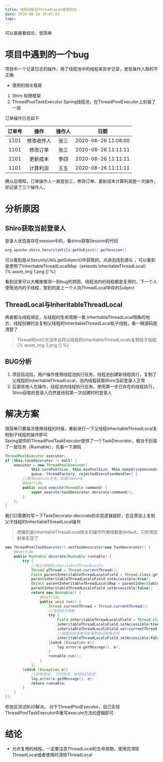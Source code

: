 ```yaml
---
title: 线程池配合ThreadLocal使用的坑
date: 2020-08-26 10:07:53
tags:
---
```

可以直接看结论，很简单
# 项目中遇到的一个bug
项目中一个记录日志的操作，用了线程池中的线程来异步记录，发现操作人取的不正确
- 使用的相关框架
1. Shiro 权限框架
2. ThreadPoolTaskExecutor Spring线程池，在ThreadPoolExecutor上封装了一层  

订单操作日志如下  

|订单号    |操作    |操作人    |日期    |
| :----: | :----: | :----: | :----: |
| 1101 |修改收件人|张三 |2020-08-26 11:08:00|
| 1101 |修改订单 |张三 |2020-08-26 11:11:11|
| 1101 |更新成本 |李四 |2020-08-26 11:11:11|
| 1101 |计算利润 |王五 |2020-08-26 11:11:11|  

确认后得知，订单操作人一直是张三，修改订单、更新成本计算利润是一次操作，却记录了三个操作人。

# 分析原因
## Shiro获取当前登录人
登录人状态是存在session中的，看shiro获取Session的代码
```java
org.apache.shiro.SecurityUtils.getSubject().getSession()
```
可以看到是从SecurityUtils.getSubject()中获取的，点进去找到源头 ，可以看到是使用了InheritableThreadLocalMap（extends InheritableThreadLocal）  
{% asset_img 1.png [] %}

看到这里可以大概推推测一到bug的原因，线程池内的线程都是复用的，下一个人使用池内的子线程，取到的是上一个人向ThreadLocal中存的Subject  

## ThreadLocal与InheritableThreadLocal
两者都与线程绑定，与线程的生命周期一致
InheritableThreadLocal特殊的地方，线程创建时会复制父线程的InheritableThreadLocal给子线程，看一眼源码就清楚了  
> Thread的init()方法中会将父线程的inheritableThreadLocals复制给子线程  
{% asset_img 2.png [] %}

## BUG分析
1. 项目启动后，用户操作使用线程池执行任务，线程池创建新线程执行，复制了父线程的InheritableThreadLocal，池内线程获取Shiro当前登录人正常
2. 后面其他人在操作，线程池内线程执行任务，使用第一步已存在的线程执行，Shiro获取的登录人仍然是线程第一次创建时的登录人
# 解决方案
很简单只要每次使用线程的时候，重新进行一下父线程InheritableThreadLocal复制到子线程的操作即可  
Spring提供的ThreadPoolTaskExecutor提供了一个TaskDecorator，相当于封装了一层任务（Runnable），先看一下源码
```java
ThreadPoolExecutor executor;
if (this.taskDecorator != null) {
	executor = new ThreadPoolExecutor(
			this.corePoolSize, this.maxPoolSize, this.keepAliveSeconds, TimeUnit.SECONDS,
			queue, threadFactory, rejectedExecutionHandler) {
		//重写execute方法，封装command
		@Override
		public void execute(Runnable command) {
			super.execute(taskDecorator.decorate(command));
		}
	};
}
```
我们只需要时写一下TaskDecorator.decorate的实现逻辑就好，在这里加上复制父子线程的InheritableThreadLocal操作
> 悲催的是InheritableThreadLocal相关的操作作用域都是default，只好用反射来实现了
```java
new ThreadPoolTaskExecutor().setTaskDecorator(new TaskDecorator() {
    @Override
    public Runnable decorate(Runnable runnable) {
        try {
            //取父线程的inheritableThreadLocals
            Thread pThread = Thread.currentThread();
            Field parentInheritableThreadLocalsField = Thread.class.getDeclaredField("inheritableThreadLocals");
            parentInheritableThreadLocalsField.setAccessible(true);
            Object parentInheritableThreadLocalsMap = parentInheritableThreadLocalsField.get(pThread);
            parentInheritableThreadLocalsField.setAccessible(false);
            return new Runnable() {
                @Override
                public void run() {
                    Thread currentThread = Thread.currentThread();
                    //复制给子线程
                    try {
                        Field inheritableThreadLocalsField = Thread.class.getDeclaredField("inheritableThreadLocals");
                        inheritableThreadLocalsField.setAccessible(true);
                        inheritableThreadLocalsField.set(currentThread, parentInheritableThreadLocalsMap);
                        //赋值后将该成员变量的访问权限关闭
                        inheritableThreadLocalsField.setAccessible(false);
                    }catch (Exception e){
                        log.error(e.getMessage(), e);
                    }
                    runnable.run();
                }
            };
        }catch (Exception e){
            //异常情况， 打印日志，继续执行任务
            log.error(e.getMessage(), e);
            return runnable;
        }
    }
});
```
修改后测试BUG解决。 对于ThreadPoolExecutor，自己实现ThreadPoolTaskExecutor中重写execute方法的逻辑即可

# 结论
- 允许复用的线程，一定要注意ThreadLocal的生命周期，使用完清除ThreadLocal或者使用时清除ThreadLocal